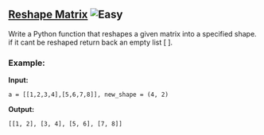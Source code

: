 ## [Reshape Matrix](https://www.deep-ml.com/problems/3) ![Easy](https://img.shields.io/badge/-Easy-brightgreen)

Write a Python function that reshapes a given matrix into a specified shape. if it cant be reshaped return back an empty list [ ].

### Example:

**Input:**

```a = [[1,2,3,4],[5,6,7,8]], new_shape = (4, 2)```


**Output:**

```[[1, 2], [3, 4], [5, 6], [7, 8]]```
